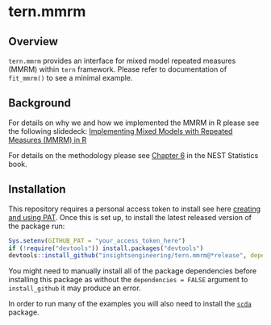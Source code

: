# tern.mmrm

## Overview

`tern.mmrm` provides an interface for mixed model repeated measures (MMRM) within `tern` framework. Please refer to
documentation of `fit_mmrm()` to see a minimal example.

## Background

For details on why we and how we implemented the MMRM in R please see the following
slidedeck:
[Implementing Mixed Models with Repeated Measures (MMRM) in R](https://drive.google.com/file/d/1sOZUAFOc004H4jO8vuUc_4HyYHEgu45b/view)

For details on the methodology please see [Chapter 6](https://docs.roche.com/doc/statistics_clinical_trials/latest/mixed-effect-models-with-repeated-measures-mmrm.html) in the NEST Statistics book.

## Installation

This repository requires a personal access token to install see here [creating and using PAT](https://docs.github.com/en/github/authenticating-to-github/keeping-your-account-and-data-secure/creating-a-personal-access-token). Once this is set up, to install the latest released version of the package run:

```r
Sys.setenv(GITHUB_PAT = "your_access_token_here")
if (!require("devtools")) install.packages("devtools")
devtools::install_github("insightsengineering/tern.mmrm@*release", dependencies = FALSE)
```

You might need to manually install all of the package dependencies before installing this package as without
the `dependencies = FALSE` argument to `install_github` it may produce an error.

In order to run many of the examples you will also need to install the [`scda`](https://github.com/insightsengineering/scda) package.
